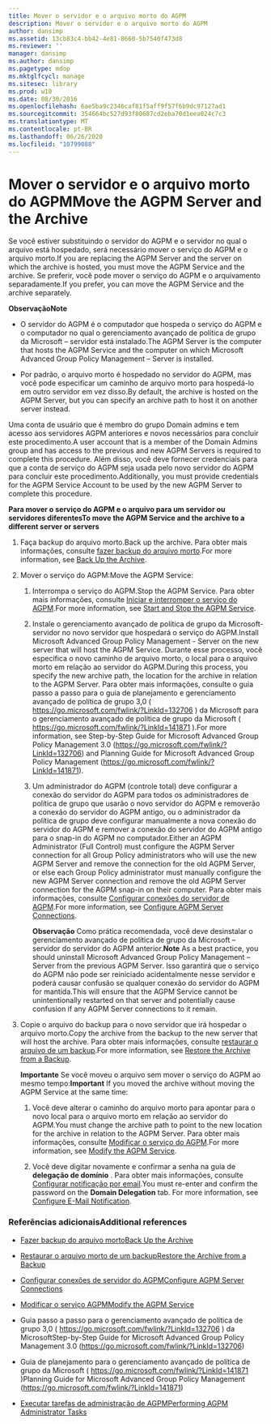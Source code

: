 ```yaml
---
title: Mover o servidor e o arquivo morto do AGPM
description: Mover o servidor e o arquivo morto do AGPM
author: dansimp
ms.assetid: 13cb83c4-bb42-4e81-8660-5b7540f473d8
ms.reviewer: ''
manager: dansimp
ms.author: dansimp
ms.pagetype: mdop
ms.mktglfcycl: manage
ms.sitesec: library
ms.prod: w10
ms.date: 08/30/2016
ms.openlocfilehash: 6ae5ba9c2346caf81f5aff9f57f6b9dc97127ad1
ms.sourcegitcommit: 354664bc527d93f80687cd2eba70d1eea024c7c3
ms.translationtype: MT
ms.contentlocale: pt-BR
ms.lasthandoff: 06/26/2020
ms.locfileid: "10799088"
---
```

# <span data-ttu-id="ffb51-103">Mover o servidor e o arquivo morto do AGPM</span><span class="sxs-lookup"><span data-stu-id="ffb51-103">Move the AGPM Server and the Archive</span></span>


<span data-ttu-id="ffb51-104">Se você estiver substituindo o servidor do AGPM e o servidor no qual o arquivo está hospedado, será necessário mover o serviço do AGPM e o arquivo morto.</span><span class="sxs-lookup"><span data-stu-id="ffb51-104">If you are replacing the AGPM Server and the server on which the archive is hosted, you must move the AGPM Service and the archive.</span></span> <span data-ttu-id="ffb51-105">Se preferir, você pode mover o serviço do AGPM e o arquivamento separadamente.</span><span class="sxs-lookup"><span data-stu-id="ffb51-105">If you prefer, you can move the AGPM Service and the archive separately.</span></span>

**<span data-ttu-id="ffb51-106">Observação</span><span class="sxs-lookup"><span data-stu-id="ffb51-106">Note</span></span>**  
-   <span data-ttu-id="ffb51-107">O servidor do AGPM é o computador que hospeda o serviço do AGPM e o computador no qual o gerenciamento avançado de política de grupo da Microsoft – servidor está instalado.</span><span class="sxs-lookup"><span data-stu-id="ffb51-107">The AGPM Server is the computer that hosts the AGPM Service and the computer on which Microsoft Advanced Group Policy Management – Server is installed.</span></span>

-   <span data-ttu-id="ffb51-108">Por padrão, o arquivo morto é hospedado no servidor do AGPM, mas você pode especificar um caminho de arquivo morto para hospedá-lo em outro servidor em vez disso.</span><span class="sxs-lookup"><span data-stu-id="ffb51-108">By default, the archive is hosted on the AGPM Server, but you can specify an archive path to host it on another server instead.</span></span>

 

<span data-ttu-id="ffb51-109">Uma conta de usuário que é membro do grupo Domain admins e tem acesso aos servidores AGPM anteriores e novos necessários para concluir este procedimento.</span><span class="sxs-lookup"><span data-stu-id="ffb51-109">A user account that is a member of the Domain Admins group and has access to the previous and new AGPM Servers is required to complete this procedure.</span></span> <span data-ttu-id="ffb51-110">Além disso, você deve fornecer credenciais para que a conta de serviço do AGPM seja usada pelo novo servidor do AGPM para concluir este procedimento.</span><span class="sxs-lookup"><span data-stu-id="ffb51-110">Additionally, you must provide credentials for the AGPM Service Account to be used by the new AGPM Server to complete this procedure.</span></span>

**<span data-ttu-id="ffb51-111">Para mover o serviço do AGPM e o arquivo para um servidor ou servidores diferentes</span><span class="sxs-lookup"><span data-stu-id="ffb51-111">To move the AGPM Service and the archive to a different server or servers</span></span>**

1.  <span data-ttu-id="ffb51-112">Faça backup do arquivo morto.</span><span class="sxs-lookup"><span data-stu-id="ffb51-112">Back up the archive.</span></span> <span data-ttu-id="ffb51-113">Para obter mais informações, consulte [fazer backup do arquivo morto](back-up-the-archive.md).</span><span class="sxs-lookup"><span data-stu-id="ffb51-113">For more information, see [Back Up the Archive](back-up-the-archive.md).</span></span>

2.  <span data-ttu-id="ffb51-114">Mover o serviço do AGPM:</span><span class="sxs-lookup"><span data-stu-id="ffb51-114">Move the AGPM Service:</span></span>

    1.  <span data-ttu-id="ffb51-115">Interrompa o serviço do AGPM.</span><span class="sxs-lookup"><span data-stu-id="ffb51-115">Stop the AGPM Service.</span></span> <span data-ttu-id="ffb51-116">Para obter mais informações, consulte [Iniciar e interromper o serviço do AGPM](start-and-stop-the-agpm-service-agpm30ops.md).</span><span class="sxs-lookup"><span data-stu-id="ffb51-116">For more information, see [Start and Stop the AGPM Service](start-and-stop-the-agpm-service-agpm30ops.md).</span></span>

    2.  <span data-ttu-id="ffb51-117">Instale o gerenciamento avançado de política de grupo da Microsoft-servidor no novo servidor que hospedará o serviço do AGPM.</span><span class="sxs-lookup"><span data-stu-id="ffb51-117">Install Microsoft Advanced Group Policy Management - Server on the new server that will host the AGPM Service.</span></span> <span data-ttu-id="ffb51-118">Durante esse processo, você especifica o novo caminho de arquivo morto, o local para o arquivo morto em relação ao servidor do AGPM.</span><span class="sxs-lookup"><span data-stu-id="ffb51-118">During this process, you specify the new archive path, the location for the archive in relation to the AGPM Server.</span></span> <span data-ttu-id="ffb51-119">Para obter mais informações, consulte o guia passo a passo para o guia de planejamento e gerenciamento avançado de política de grupo 3,0 ( <https://go.microsoft.com/fwlink/?LinkId=132706> ) da Microsoft para o gerenciamento avançado de política de grupo da Microsoft ( <https://go.microsoft.com/fwlink/?LinkId=141871> ).</span><span class="sxs-lookup"><span data-stu-id="ffb51-119">For more information, see Step-by-Step Guide for Microsoft Advanced Group Policy Management 3.0 (<https://go.microsoft.com/fwlink/?LinkId=132706>) and Planning Guide for Microsoft Advanced Group Policy Management (<https://go.microsoft.com/fwlink/?LinkId=141871>).</span></span>

    3.  <span data-ttu-id="ffb51-120">Um administrador do AGPM (controle total) deve configurar a conexão do servidor do AGPM para todos os administradores de política de grupo que usarão o novo servidor do AGPM e removerão a conexão do servidor do AGPM antigo, ou o administrador da política de grupo deve configurar manualmente a nova conexão do servidor do AGPM e remover a conexão do servidor do AGPM antigo para o snap-in do AGPM no computador.</span><span class="sxs-lookup"><span data-stu-id="ffb51-120">Either an AGPM Administrator (Full Control) must configure the AGPM Server connection for all Group Policy administrators who will use the new AGPM Server and remove the connection for the old AGPM Server, or else each Group Policy administrator must manually configure the new AGPM Server connection and remove the old AGPM Server connection for the AGPM snap-in on their computer.</span></span> <span data-ttu-id="ffb51-121">Para obter mais informações, consulte [Configurar conexões do servidor de AGPM](configure-agpm-server-connections-agpm30ops.md).</span><span class="sxs-lookup"><span data-stu-id="ffb51-121">For more information, see [Configure AGPM Server Connections](configure-agpm-server-connections-agpm30ops.md).</span></span>

        <span data-ttu-id="ffb51-122">**Observação**  Como prática recomendada, você deve desinstalar o gerenciamento avançado de política de grupo da Microsoft – servidor do servidor do AGPM anterior.</span><span class="sxs-lookup"><span data-stu-id="ffb51-122">**Note** As a best practice, you should uninstall Microsoft Advanced Group Policy Management – Server from the previous AGPM Server.</span></span> <span data-ttu-id="ffb51-123">Isso garantirá que o serviço do AGPM não pode ser reiniciado acidentalmente nesse servidor e poderá causar confusão se qualquer conexão do servidor do AGPM for mantida.</span><span class="sxs-lookup"><span data-stu-id="ffb51-123">This will ensure that the AGPM Service cannot be unintentionally restarted on that server and potentially cause confusion if any AGPM Server connections to it remain.</span></span>

         

3.  <span data-ttu-id="ffb51-124">Copie o arquivo do backup para o novo servidor que irá hospedar o arquivo morto.</span><span class="sxs-lookup"><span data-stu-id="ffb51-124">Copy the archive from the backup to the new server that will host the archive.</span></span> <span data-ttu-id="ffb51-125">Para obter mais informações, consulte [restaurar o arquivo de um backup](restore-the-archive-from-a-backup.md).</span><span class="sxs-lookup"><span data-stu-id="ffb51-125">For more information, see [Restore the Archive from a Backup](restore-the-archive-from-a-backup.md).</span></span>

    <span data-ttu-id="ffb51-126">**Importante**  Se você moveu o arquivo sem mover o serviço do AGPM ao mesmo tempo:</span><span class="sxs-lookup"><span data-stu-id="ffb51-126">**Important** If you moved the archive without moving the AGPM Service at the same time:</span></span>

    1.  <span data-ttu-id="ffb51-127">Você deve alterar o caminho do arquivo morto para apontar para o novo local para o arquivo morto em relação ao servidor do AGPM.</span><span class="sxs-lookup"><span data-stu-id="ffb51-127">You must change the archive path to point to the new location for the archive in relation to the AGPM Server.</span></span> <span data-ttu-id="ffb51-128">Para obter mais informações, consulte [Modificar o serviço do AGPM](modify-the-agpm-service-agpm30ops.md).</span><span class="sxs-lookup"><span data-stu-id="ffb51-128">For more information, see [Modify the AGPM Service](modify-the-agpm-service-agpm30ops.md).</span></span>

    2.  <span data-ttu-id="ffb51-129">Você deve digitar novamente e confirmar a senha na guia de **delegação de domínio** . Para obter mais informações, consulte [Configurar notificação por email](configure-e-mail-notification-agpm30ops.md).</span><span class="sxs-lookup"><span data-stu-id="ffb51-129">You must re-enter and confirm the password on the **Domain Delegation** tab. For more information, see [Configure E-Mail Notification](configure-e-mail-notification-agpm30ops.md).</span></span>

     

### <span data-ttu-id="ffb51-130">Referências adicionais</span><span class="sxs-lookup"><span data-stu-id="ffb51-130">Additional references</span></span>

-   [<span data-ttu-id="ffb51-131">Fazer backup do arquivo morto</span><span class="sxs-lookup"><span data-stu-id="ffb51-131">Back Up the Archive</span></span>](back-up-the-archive.md)

-   [<span data-ttu-id="ffb51-132">Restaurar o arquivo morto de um backup</span><span class="sxs-lookup"><span data-stu-id="ffb51-132">Restore the Archive from a Backup</span></span>](restore-the-archive-from-a-backup.md)

-   [<span data-ttu-id="ffb51-133">Configurar conexões de servidor do AGPM</span><span class="sxs-lookup"><span data-stu-id="ffb51-133">Configure AGPM Server Connections</span></span>](configure-agpm-server-connections-agpm30ops.md)

-   [<span data-ttu-id="ffb51-134">Modificar o serviço AGPM</span><span class="sxs-lookup"><span data-stu-id="ffb51-134">Modify the AGPM Service</span></span>](modify-the-agpm-service-agpm30ops.md)

-   <span data-ttu-id="ffb51-135">Guia passo a passo para o gerenciamento avançado de política de grupo 3,0 ( <https://go.microsoft.com/fwlink/?LinkId=132706> ) da Microsoft</span><span class="sxs-lookup"><span data-stu-id="ffb51-135">Step-by-Step Guide for Microsoft Advanced Group Policy Management 3.0 (<https://go.microsoft.com/fwlink/?LinkId=132706>)</span></span>

-   <span data-ttu-id="ffb51-136">Guia de planejamento para o gerenciamento avançado de política de grupo da Microsoft ( <https://go.microsoft.com/fwlink/?LinkId=141871> )</span><span class="sxs-lookup"><span data-stu-id="ffb51-136">Planning Guide for Microsoft Advanced Group Policy Management (<https://go.microsoft.com/fwlink/?LinkId=141871>)</span></span>

-   [<span data-ttu-id="ffb51-137">Executar tarefas de administração de AGPM</span><span class="sxs-lookup"><span data-stu-id="ffb51-137">Performing AGPM Administrator Tasks</span></span>](performing-agpm-administrator-tasks-agpm30ops.md)

 

 






